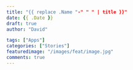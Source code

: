 ```yaml
---
title: "{{ replace .Name "-" " " | title }}"
date: {{ .Date }}
draft: true
author: "David"

tags: ["Apps"]
categories: ["Stories"]
featuredimage: "/images/feat/image.jpg"
comments: true
---
```


